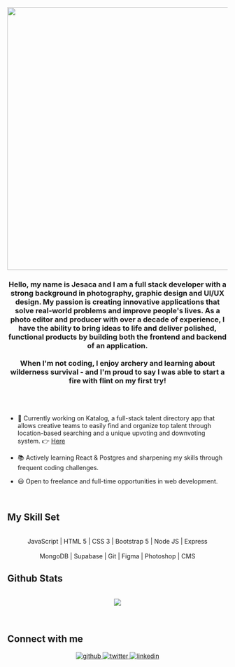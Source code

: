<div align="center">
<img src="https://jesacalin.github.io/img-repo/hello.gif" align="center" height="" width="600" />
</div>  
  

### <div align="center">Hello, my name is Jesaca and I am a full stack developer with a strong background in photography, graphic design and UI/UX design. My passion is creating innovative applications that solve real-world problems and improve people's lives. As a photo editor and producer with over a decade of experience, I have the ability to bring ideas to life and deliver polished, functional products by building both the frontend and backend of an application.<br><br>When I'm not coding, I enjoy archery and learning about wilderness survival - and I'm proud to say I was able to start a fire with flint on my first try! <br><br></div>  
  <br>

- 🐯 Currently working on Katalog, a full-stack talent directory app that allows creative teams to easily find and organize top talent through location-based searching and a unique upvoting and downvoting system. 👉 [Here]([https://github.com/JesacaLin/katalog](https://github.com/JesacaLin/katalog))  
  
- 📚 Actively learning React & Postgres and sharpening my skills through frequent coding challenges.

- 😃 Open to freelance and full-time opportunities in web development. 

<br/>  


## My Skill Set  
<br>
<div align="center">  
  
<div>JavaScript | HTML 5 | CSS 3 | Bootstrap 5 | Node JS | Express</div> 
<br>
<div>MongoDB | Supabase | Git | Figma | Photoshop | CMS</div>
  
</div>
 

## Github Stats  
<br>
<div align="center"><img src="https://streak-stats.demolab.com?user=JesacaLin&theme=tokyonight_duo)](https://git.io/streak-stats)" align="center" /></div>
 <br>
<br/>  

## Connect with me  
<div align="center">
<a href="https://github.com/JesacaLin" target="_blank">
<img src=https://img.shields.io/badge/github-%2324292e.svg?&style=for-the-badge&logo=github&logoColor=white alt=github style="margin-bottom: 5px;" />
</a>
<a href="https://twitter.com/JesacaSoubiLin" target="_blank">
<img src=https://img.shields.io/badge/twitter-%2300acee.svg?&style=for-the-badge&logo=twitter&logoColor=white alt=twitter style="margin-bottom: 5px;" />
</a>
<a href="https://linkedin.com/in/jesacalin" target="_blank">
<img src=https://img.shields.io/badge/linkedin-%231E77B5.svg?&style=for-the-badge&logo=linkedin&logoColor=white alt=linkedin style="margin-bottom: 5px;" />
</a>  
</div>  
  

 



